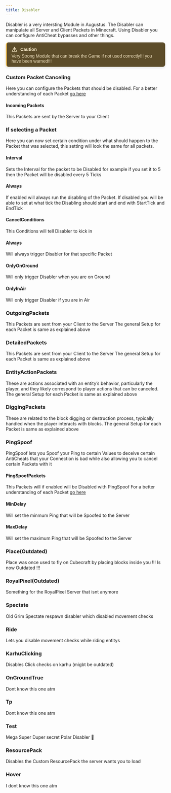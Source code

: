 ```yaml
---
title: Disabler
---
```

Disabler is a very intersting Module in Augustus. The Disabler can manipulate all Server and Client Packets in Minecraft. Using Disabler you can configure AntiCheat bypasses and other things.

<div style="border-left: 3px solid #EEBD53; background-color: #5C4C29; padding: 10px 15px; color: #F4E6C5; font-family: Arial, sans-serif; font-size: 14px; max-width: 600px; border-radius: 8px; box-shadow: 0px 4px 6px rgba(0, 0, 0, 0.1);">
  <div style="display: flex; align-items: center; font-weight: bold; margin-bottom: 1px;">
    <span style="font-size: 20px; margin-right: 10px;">&#9888;</span>
    <span>Caution</span>
  </div>
  <div>
    Very Strong Module that can break the Game if not used correctly!!! you have been warned!!!
  </div>
</div>

### Custom Packet Canceling
Here you can configure the Packets that should be disabled. For a better understanding of each Packet [go here](https://augustus-wiki-1dyg0kfq6-muffinmaker2s-projects.vercel.app/intro/packets)
 
 #### Incoming Packets
 This Packets are sent by the Server to your Client

 ### If selecting a Packet
 Here you can now set certain condition under what should happen to the Packet that was selected, this setting will look the same for all packets.

 #### Interval
 Sets the Interval for the packet to be Disabled for example if you set it to 5 then the Packet will be disabled every 5 Ticks

#### Always
If enabled will always run the disabling of the Packet. If disabled you will be able to set at what tick the Disabling should start and end with StartTick and EndTick

#### CancelConditions
This Conditions will tell Disabler to kick in

#### Always
Will always trigger Disabler for that specific Packet

#### OnlyOnGround
Will only trigger Disabler when you are on Ground

#### OnlyInAir
Will only trigger Disabler if you are in Air

### OutgoingPackets
This Packets are sent from your Client to the Server The general Setup for each Packet is same as explained above

### DetailedPackets
This Packets are sent from your Client to the Server The general Setup for each Packet is same as explained above

### EntityActionPackets
These are actions associated with an entity’s behavior, particularly the player, and they likely correspond to player actions that can be canceled. The general Setup for each Packet is same as explained above

### DiggingPackets
These are related to the block digging or destruction process, typically handled when the player interacts with blocks. The general Setup for each Packet is same as explained above

### PingSpoof
PingSpoof lets you Spoof your Ping to certain Values to deceive certain AntiCheats that your Connection is bad while also allowing you to cancel certain Packets with it

#### PingSpoofPackets
This Packets will if enabled will be Disabled with PingSpoof For a better understanding of each Packet [go here](https://augustus-wiki-1dyg0kfq6-muffinmaker2s-projects.vercel.app/intro/packets)

#### MinDelay
Will set the minmum Ping that will be Spoofed to the Server

#### MaxDelay
Will set the maximum Ping that will be Spoofed to the Server

### Place(Outdated)
Place was once used to fly on Cubecraft by placing blocks inside you !!! Is now Outdated !!!

### RoyalPixel(Outdated)
Something for the RoyalPixel Server that isnt anymore

### Spectate
Old Grim Spectate respawn disabler which disabled movement checks

### Ride
Lets you disable movement checks while riding entitys

### KarhuClicking
Disables Click checks on karhu (migbt be outdated)

### OnGroundTrue
Dont know this one atm

### Tp
Dont know this one atm

### Test
Mega Super Duper secret Polar Disabler :troll:

### ResourcePack
Disables the Custom ResourcePack the server wants you to load

### Hover
I dont know this one atm